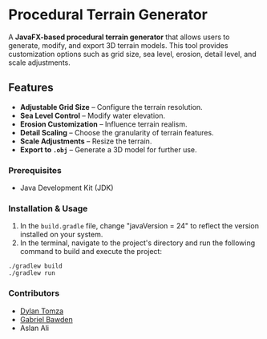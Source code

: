 # Procedural Terrain Generator

A **JavaFX-based procedural terrain generator** that allows users to generate, modify, and export 3D terrain models. This tool provides customization options such as grid size, sea level, erosion, detail level, and scale adjustments.

## Features
- **Adjustable Grid Size** – Configure the terrain resolution.
- **Sea Level Control** – Modify water elevation.
- **Erosion Customization** – Influence terrain realism.
- **Detail Scaling** – Choose the granularity of terrain features.
- **Scale Adjustments** – Resize the terrain.
- **Export to `.obj`** – Generate a 3D model for further use.

### **Prerequisites**
- Java Development Kit (JDK)

### **Installation & Usage**
1. In the `build.gradle` file, change "javaVersion = 24" to reflect the version installed on your system.
2. In the terminal, navigate to the project's directory and run the following command to build and execute the project:

```
./gradlew build
./gradlew run
```

### **Contributors**
- [Dylan Tomza](https://github.com/DylanTomza)
- [Gabriel Bawden](https://github.com/Gabriel-Bawden)
- Aslan Ali

